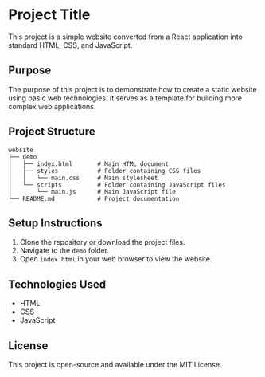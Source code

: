 # Project Title

This project is a simple website converted from a React application into standard HTML, CSS, and JavaScript. 

## Purpose

The purpose of this project is to demonstrate how to create a static website using basic web technologies. It serves as a template for building more complex web applications.

## Project Structure

```
website
├── demo
│   ├── index.html       # Main HTML document
│   ├── styles           # Folder containing CSS files
│   │   └── main.css     # Main stylesheet
│   └── scripts          # Folder containing JavaScript files
│       └── main.js      # Main JavaScript file
└── README.md            # Project documentation
```

## Setup Instructions

1. Clone the repository or download the project files.
2. Navigate to the `demo` folder.
3. Open `index.html` in your web browser to view the website.

## Technologies Used

- HTML
- CSS
- JavaScript

## License

This project is open-source and available under the MIT License.
